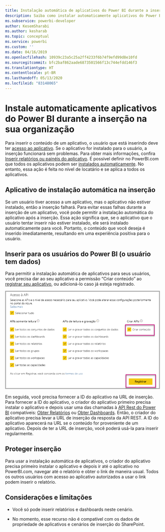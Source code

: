 ```yaml
---
title: Instalação automática de aplicativos do Power BI durante a inserção na sua organização
description: Saiba como instalar automaticamente aplicativos do Power BI durante a inserção na sua organização.
ms.subservice: powerbi-developer
author: KesemSharabi
ms.author: kesharab
ms.topic: conceptual
ms.service: powerbi
ms.custom: ''
ms.date: 04/16/2019
ms.openlocfilehash: 10939c23a5c25a2ff4233f6b74f9efd99d8e10fd
ms.sourcegitcommit: bfc2baf862aade6873501566f13c744efdd146f3
ms.translationtype: HT
ms.contentlocale: pt-BR
ms.lasthandoff: 05/13/2020
ms.locfileid: "83148065"
---
```

# <a name="auto-install-power-bi-apps-when-embedding-for-your-organization"></a>Instale automaticamente aplicativos do Power BI durante a inserção na sua organização

Para inserir o conteúdo de um aplicativo, o usuário que está inserindo deve ter [acesso ao aplicativo](../../collaborate-share/service-create-distribute-apps.md). Se o aplicativo for instalado para o usuário, a inserção funcionará sem problemas. Para obter mais informações, confira [Inserir relatórios ou painéis do aplicativo](embed-from-apps.md). É possível definir no PowerBI.com que todos os aplicativos podem ser [instalados automaticamente](https://powerbi.microsoft.com/blog/automatically-install-apps/). No entanto, essa ação é feita no nível de locatário e se aplica a todos os aplicativos.

## <a name="auto-install-app-on-embedding"></a>Aplicativo de instalação automática na inserção

Se um usuário tiver acesso a um aplicativo, mas o aplicativo não estiver instalado, então a inserção falhará. Para evitar essas falhas durante a inserção de um aplicativo, você pode permitir a instalação automática do aplicativo após a inserção. Essa ação significa que, se o aplicativo que o usuário tentar inserir não estiver instalado, ele será instalado automaticamente para você. Portanto, o conteúdo que você deseja é inserido imediatamente, resultando em uma experiência positiva para o usuário.

## <a name="embed-for-power-bi-users-user-owns-data"></a>Inserir para os usuários do Power BI (o usuário tem dados)

Para permitir a instalação automática de aplicativos para seus usuários, você precisa dar ao seu aplicativo a permissão “Criar conteúdo” ao [registrar seu aplicativo](register-app.md#register-with-the-power-bi-application-registration-tool), ou adicioná-lo caso já esteja registrado.

![Registrar o aplicativo cria conteúdo](media/embed-auto-install-app/register-app-create-content.png)

Em seguida, você precisa fornecer a ID do aplicativo na URL de inserção. Para fornecer a ID do aplicativo, o criador do aplicativo primeiro precisa instalar o aplicativo e depois usar uma das chamadas à [API Rest do Power BI](https://docs.microsoft.com/rest/api/power-bi/) compatíveis: [Obter Relatórios](https://docs.microsoft.com/rest/api/power-bi/reports/getreports) ou [Obter Dashboards](https://docs.microsoft.com/rest/api/power-bi/dashboards/getdashboards). Então, o criador do aplicativo precisa levar a URL de inserção da resposta da API REST. A ID do aplicativo aparecerá na URL se o conteúdo for proveniente de um aplicativo.  Depois de ter a URL de inserção, você poderá usá-la para inserir regularmente.

## <a name="secure-embed"></a>Proteger inserção

Para usar a instalação automática de aplicativos, o criador do aplicativo precisa primeiro instalar o aplicativo e depois ir até o aplicativo no PowerBI.com, navegar até o relatório e obter o link de maneira usual. Todos os outros usuários com acesso ao aplicativo autorizados a usar o link podem inserir o relatório.

## <a name="considerations-and-limitations"></a>Considerações e limitações

* Você só pode inserir relatórios e dashboards neste cenário.

* No momento, esse recurso não é compatível com os dados de propriedade de aplicativos e cenários de inserção do SharePoint.